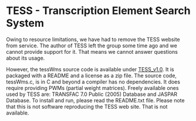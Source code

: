 # TESS - Transcription Element Search System

Owing to resource limitations, we have had to remove the TESS website from service. The author of TESS left the group some time ago and we cannot provide support for it. That means we cannot answer questions about its usage.

However, the tessWms source code is available under [TESS_v1.0](https://github.com/cstoeckert/cstoeckert.github.io/tree/main/past-projects/TESS_v1.0). It is packaged with a README and a license as a zip file. The source code, tessWms.c, is in C and beyond a compiler has no dependencies. It does require providing PWMs (partial weight matrices). Freely available ones used by TESS are: TRANSFAC 7.0 Public (2005) Database and JASPAR Database.
To install and run, please read the README.txt file. Please note that this is not software reproducing the TESS web site. That is not available.
